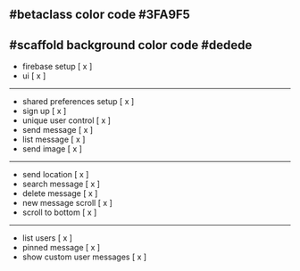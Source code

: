 ## #betaclass color code #3FA9F5

## #scaffold background color code #dedede

- firebase setup [ x ]
- ui [ x ]

---

- shared preferences setup [ x ]
- sign up [ x ]
- unique user control [ x ]
- send message [ x ]
- list message [ x ]
- send image [ x ]

---

- send location [ x ]
- search message [ x ]
- delete message [ x ]
- new message scroll [ x ]
- scroll to bottom [ x ]

---

- list users [ x ]
- pinned message [ x ]
- show custom user messages [ x ]

